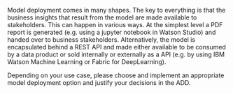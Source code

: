 Model deployment comes in many shapes. The key to everything is that the business insights that result from the model are made available to stakeholders. This can happen in various ways. At the simplest level a PDF report is generated (e.g. using a jupyter notebook in Watson Studio) and handed over to business stakeholders. Alternatively, the model is encapsulated behind a REST API and made either available to be consumed by a data product or sold internally or externally as a API (e.g. by using IBM Watson Machine Learning or Fabric for DeepLearning). 

Depending on your use case, please choose and implement an appropriate model deployment option and justify your decisions in the ADD.

